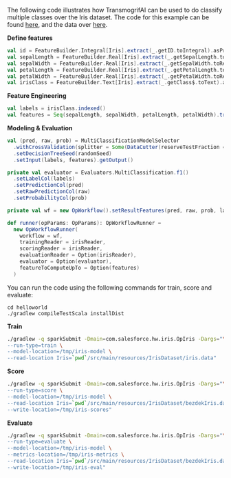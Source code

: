 The following code illustrates how TransmogrifAI can be used to do classify multiple classes over the Iris dataset.
The code for this example can be found [here](https://github.com/salesforce/TransmogrifAI/tree/master/helloworld/src/main/scala/com/salesforce/hw/iris), and the data over [here](https://github.com/salesforce/op/tree/master/helloworld/src/main/resources/IrisDataset).

**Define features**
```scala
val id = FeatureBuilder.Integral[Iris].extract(_.getID.toIntegral).asPredictor
val sepalLength = FeatureBuilder.Real[Iris].extract(_.getSepalLength.toReal).asPredictor
val sepalWidth = FeatureBuilder.Real[Iris].extract(_.getSepalWidth.toReal).asPredictor
val petalLength = FeatureBuilder.Real[Iris].extract(_.getPetalLength.toReal).asPredictor
val petalWidth = FeatureBuilder.Real[Iris].extract(_.getPetalWidth.toReal).asPredictor
val irisClass = FeatureBuilder.Text[Iris].extract(_.getClass$.toText).asResponse

```
**Feature Engineering**

```scala
val labels = irisClass.indexed()
val features = Seq(sepalLength, sepalWidth, petalLength, petalWidth).transmogrify()
```
**Modeling & Evaluation**
```scala
val (pred, raw, prob) = MultiClassificationModelSelector
  .withCrossValidation(splitter = Some(DataCutter(reserveTestFraction = 0.2, seed = randomSeed)), seed = randomSeed)
  .setDecisionTreeSeed(randomSeed)
  .setInput(labels, features).getOutput()

private val evaluator = Evaluators.MultiClassification.f1()
  .setLabelCol(labels)
  .setPredictionCol(pred)
  .setRawPredictionCol(raw)
  .setProbabilityCol(prob)

private val wf = new OpWorkflow().setResultFeatures(pred, raw, prob, labels)

def runner(opParams: OpParams): OpWorkflowRunner =
  new OpWorkflowRunner(
    workflow = wf,
    trainingReader = irisReader,
    scoringReader = irisReader,
    evaluationReader = Option(irisReader),
    evaluator = Option(evaluator),
    featureToComputeUpTo = Option(features)
  )
```
You can run the code using the following commands for train, score and evaluate:
```
cd helloworld
./gradlew compileTestScala installDist
```
**Train**
```bash
./gradlew -q sparkSubmit -Dmain=com.salesforce.hw.iris.OpIris -Dargs="\
--run-type=train \
--model-location=/tmp/iris-model \
--read-location Iris=`pwd`/src/main/resources/IrisDataset/iris.data"
```
**Score**
```bash
./gradlew -q sparkSubmit -Dmain=com.salesforce.hw.iris.OpIris -Dargs="\
--run-type=score \
--model-location=/tmp/iris-model \
--read-location Iris=`pwd`/src/main/resources/IrisDataset/bezdekIris.data \
--write-location=/tmp/iris-scores"
```
**Evaluate**
```bash
./gradlew -q sparkSubmit -Dmain=com.salesforce.hw.iris.OpIris -Dargs="\
--run-type=evaluate \
--model-location=/tmp/iris-model \
--metrics-location=/tmp/iris-metrics \
--read-location Iris=`pwd`/src/main/resources/IrisDataset/bezdekIris.data \
--write-location=/tmp/iris-eval"
```
